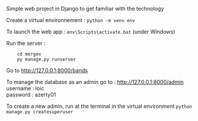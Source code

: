Simple web project in Django to get familiar with the technology

Create a virtual environnement : 
`python -m venv env`

To launch the web app : 
`env\Scripts\activate.bat` (under Windows)

Run the server  :
```
    cd mergex
    py manage.py runserver
```

Go to http://127.0.0.1:8000/bands



To manage the database as an admin go to : http://127.0.0.1:8000/admin <br/>
username : loic <br/>
password : azerty01

To create a new admin, run at the terminal in the virtual environment `python manage.py createsuperuser`

